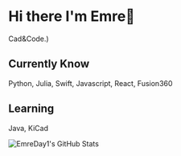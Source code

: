 #  Hi there I'm Emre👋

Cad&Code.)

## Currently Know
Python, Julia, Swift, Javascript, React, Fusion360

## Learning
Java, KiCad


<img src="https://github-readme-stats.vercel.app/api?username=EmreDay1&theme=default&show_icons=true&hide_border=true&count_private=true" alt="EmreDay1's GitHub Stats" />

